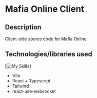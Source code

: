 # Mafia Online Client

## Description
Client-side source code for Mafia Online

## Technologies/libraries used
[![My Skills](https://skillicons.dev/icons?i=vite,react,ts,tailwind)]
- Vite
- React + Typescript
- Tailwind
- react-use-websocket
